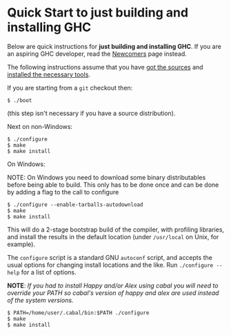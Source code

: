 # Quick Start to just building and installing GHC



Below are quick instructions for **just building and installing GHC**. If you are an aspiring GHC developer, read the [Newcomers](newcomers) page instead.



The following instructions assume that you have [got the sources](building/getting-the-sources) and [installed the necessary tools](building/preparation).



If you are starting from a `git` checkout then:


```wiki
$ ./boot
```


(this step isn't necessary if you have a source distribution).



Next on non-Windows:


```wiki
$ ./configure
$ make
$ make install
```


On Windows:



NOTE: On Windows you need to download some binary distributables before being able to build.
This only has to be done once and can be done by adding a flag to the call to configure


```wiki
$ ./configure --enable-tarballs-autodownload
$ make
$ make install
```


This will do a 2-stage bootstrap build of the compiler, with profiling libraries, and install the results in the default location (under `/usr/local` on Unix, for example).



The `configure` script is a standard GNU `autoconf` script, and accepts the usual options for changing install locations and the like.  Run `./configure --help` for a list of options.



**NOTE**: *If you had to install Happy and/or Alex using cabal you will need to override your PATH so cabal's version of happy and alex are used instead of the system versions.*


```wiki
$ PATH=/home/user/.cabal/bin:$PATH ./configure
$ make
$ make install
```